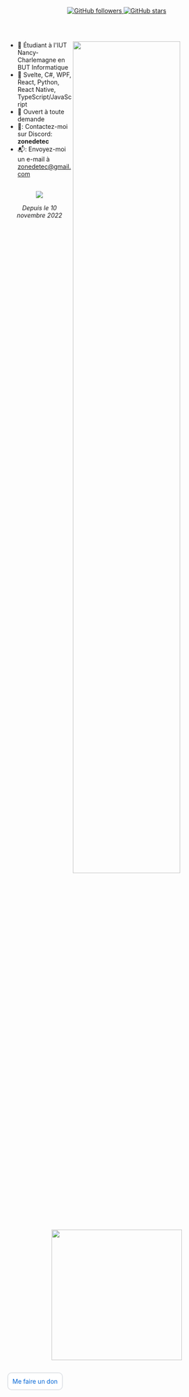 

<p align="center">
  <a href="https://github.com/zonetecde">
    <img alt="GitHub followers" alt="<s>https://www.rayanestaszewski.fr</s>" src="https://img.shields.io/github/followers/zonetecde?style=for-the-badge">
  </a>
  <a href="https://github.com/zonetecde">
    <img alt="GitHub stars" src="https://img.shields.io/github/stars/zonetecde?style=for-the-badge">
  </a>
</p>
<br/><br/>

<div>
<a href="#zonetecde-title">
  <img src="https://wakatime.com/share/@zonetecde/f484fce8-23b4-4268-8e48-9654df42d0b2.png" width="70%" align="right">
</a>

* :office: Étudiant à l'IUT Nancy-Charlemagne en BUT Informatique
* :seedling: Svelte, C#, WPF, React, Python, React Native, TypeScript/JavaScript
* :speech_balloon: Ouvert à toute demande
* 🐧: Contactez-moi sur Discord: **zonedetec**
* 📬: Envoyez-moi un e-mail à zonedetec@gmail.com
</div>


<p align="center"> 
  <br/>
  <a href="https://wakatime.com/@zonetecde">
    <img src="https://wakatime.com/share/@zonetecde/3ec7af37-914d-4574-8d2c-5bfa86510776.png">
  </a>
  <p align="center"><i>Depuis le 10 novembre 2022</i></p>
</p>

<br/>
<p align="center" > 
    <img src="https://github.com/zonetecde/zonetecde/assets/56195432/cfc505d2-69f0-4421-90f2-46cffcea9536" width=300>
</p>

<p align="center" style="background-color: white; border: 2px solid #e1e4e8; border-radius: 10px; display: inline-block; padding: 10px;">
  <a href="https://ko-fi.com/vzero" style="color: #0366d6; text-decoration: none;">
    Me faire un don
  </a>
</p>
